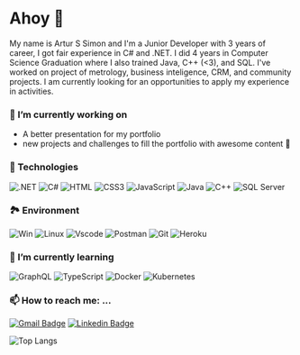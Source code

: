 # Ahoy 👋
My name is Artur S Simon and I'm a Junior Developer with 3 years of career, I got fair experience in C# and .NET. I did 4 years in Computer Science Graduation where I also trained Java, C++ (<3), and SQL. I've worked on project of metrology, business inteligence, CRM, and community projects. I am currently looking for an opportunities to apply my experience in activities.

### 🔭 I’m currently working on
<ul> 
  <li>A better presentation for my portfolio </li>
  <li>new projects and challenges to fill the portfolio with awesome content 🤘 </li>
</ul>

### 🧙‍ Technologies

![.NET](https://img.shields.io/badge/.NET-5C2D91?style=for-the-badge&logo=.net&logoColor=white)
![C#](https://img.shields.io/badge/C%23-239120?style=for-the-badge&logo=c-sharp&logoColor=white)
![HTML](https://img.shields.io/badge/HTML5-E34F26?style=for-the-badge&logo=html5&logoColor=white)
![CSS3](https://img.shields.io/badge/CSS3-1572B6?style=for-the-badge&logo=css3&logoColor=white)
![JavaScript](https://img.shields.io/badge/JavaScript-323330?style=for-the-badge&logo=javascript&logoColor=F7DF1E)
![Java](https://img.shields.io/badge/Java-ED8B00?style=for-the-badge&logo=java&logoColor=white)
![C++](https://img.shields.io/badge/C%2B%2B-00599C?style=for-the-badge&logo=c%2B%2B&logoColor=white)
![SQL Server](https://img.shields.io/badge/Microsoft_SQL_Server-CC2927?style=for-the-badge&logo=microsoft-sql-server&logoColor=white)

### 🏞 Environment

![Win](https://img.shields.io/badge/Windows-0078D6?style=for-the-badge&logo=windows&logoColor=white)
![Linux](https://img.shields.io/badge/-Linux-E95420?style=flat-square&logo=fedora&logoColor=white)
![Vscode](https://img.shields.io/badge/-VScode-007ACC?style=flat-square&logo=visual-studio-code)
![Postman](https://img.shields.io/badge/Postman-FF6C37?style=for-the-badge&logo=Postman&logoColor=white)
![Git](https://img.shields.io/badge/-Git-F05032?style=flat-square&logo=git&logoColor=white)
![Heroku](https://img.shields.io/badge/Heroku-430098?style=for-the-badge&logo=heroku&logoColor=white)

### 🌱 I’m currently learning

![GraphQL](https://img.shields.io/badge/-GraphQL-E10098?style=flat-square&logo=graphql)
![TypeScript](https://img.shields.io/badge/TypeScript-007ACC?style=for-the-badge&logo=typescript&logoColor=white)
![Docker](https://img.shields.io/badge/-Docker-2496ED?style=flat-square&logo=docker&logoColor=white)
![Kubernetes](https://img.shields.io/badge/kubernetes-326ce5.svg?&style=for-the-badge&logo=kubernetes&logoColor=white)

### 📫 How to reach me: ...

[![Gmail Badge](https://img.shields.io/badge/-Gmail-D14836?style=flat-square&logo=Gmail&logoColor=white&link=mailto:matheus.xmaz10@gmail.com)](mailto:arturssimon@gmail.com)
[![Linkedin Badge](https://img.shields.io/badge/-arturssimon-blue?style=flat-square&logo=Linkedin&logoColor=white&link=https://www.linkedin.com/in/arturssimon/)](https://www.linkedin.com/in/arturssimon/)


![Top Langs](https://github-readme-stats.vercel.app/api/top-langs/?username=artur-simon&hide=TeX&layout=compact&theme=tokyonight)



<!--
Here are some ideas to get you started:
- 🔭 I’m currently working on ...
- 🌱 I’m currently learning ...
- 👯 I’m looking to collaborate on ...
- 🤔 I’m looking for help with ...
- 💬 Ask me about ...
- 📫 How to reach me: ...
- 😄 Pronouns: ...
- ⚡ Fun fact: ...
-->
